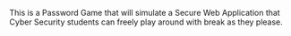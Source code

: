 This is a Password Game that will simulate a Secure Web Application that Cyber Security students can freely play around with break as they please.
